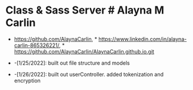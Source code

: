 # Class & Sass Server # Alayna M Carlin

 * https://github.com/AlaynaCarlin, * https://www.linkedin.com/in/alayna-carlin-865326221/, * https://github.com/AlaynaCarlin/AlaynaCarlin.github.io.git
 
* -[1/25/2022]: built out file structure and models 
* -[1/26/2022]: built out userController. added tokenization and encryption
